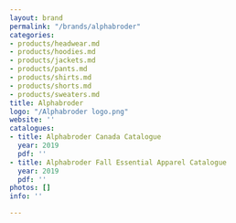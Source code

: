 ```yaml
---
layout: brand
permalink: "/brands/alphabroder"
categories:
- products/headwear.md
- products/hoodies.md
- products/jackets.md
- products/pants.md
- products/shirts.md
- products/shorts.md
- products/sweaters.md
title: Alphabroder
logo: "/Alphabroder logo.png"
website: ''
catalogues:
- title: Alphabroder Canada Catalogue
  year: 2019
  pdf: ''
- title: Alphabroder Fall Essential Apparel Catalogue
  year: 2019
  pdf: ''
photos: []
info: ''

---
```

